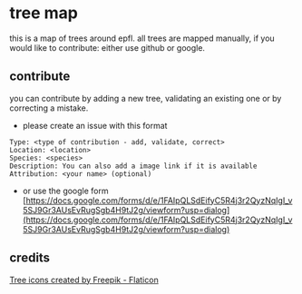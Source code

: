 # tree map

this is a map of trees around epfl.
all trees are mapped manually, if you would like to contribute:
either use github or google.

## contribute

you can contribute by adding a new tree, validating an existing one or by correcting a mistake.

- please create an issue with this format

```
Type: <type of contribution - add, validate, correct>
Location: <location>
Species: <species>
Description: You can also add a image link if it is available
Attribution: <your name> (optional)
```
- or use the google form [https://docs.google.com/forms/d/e/1FAIpQLSdEifyC5R4j3r2QyzNqIgI_v5SJ9Gr3AUsEvRugSgb4H9tJ2g/viewform?usp=dialog](https://docs.google.com/forms/d/e/1FAIpQLSdEifyC5R4j3r2QyzNqIgI_v5SJ9Gr3AUsEvRugSgb4H9tJ2g/viewform?usp=dialog)


## credits

<a href="https://www.flaticon.com/free-icons/tree" title="tree icons">Tree icons created by Freepik - Flaticon</a>